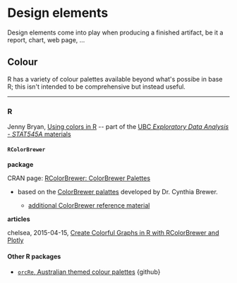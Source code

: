 # Design elements

Design elements come into play when producing a finished artifact, be it a report, chart, web page, ...


## Colour

R has a variety of colour palettes available beyond what's possibe in base R; this isn't intended to be comprehensive but instead useful.



***

### R

Jenny Bryan, [Using colors in R](https://www.stat.ubc.ca/~jenny/STAT545A/block14_colors.html) -- part of the [UBC _Exploratory Data Analysis - STAT545A_ materials](https://www.stat.ubc.ca/~jenny/STAT545A/#stat-545a-exploratory-data-analysis)



#### `RColorBrewer`

**package**

CRAN page: [RColorBrewer: ColorBrewer Palettes](https://cran.r-project.org/web/packages/RColorBrewer/index.html)

* based on the [ColorBrewer palattes](http://colorbrewer2.org/#type=sequential&scheme=BuGn&n=3) developed by Dr. Cynthia Brewer. 

  - [additional ColorBrewer reference material](http://www.personal.psu.edu/cab38/ColorBrewer/ColorBrewer_updates.html)


**articles**

chelsea, 2015-04-15, [Create Colorful Graphs in R with RColorBrewer and Plotly](https://moderndata.plot.ly/create-colorful-graphs-in-r-with-rcolorbrewer-and-plotly/)



#### Other R packages

* [`orcRe`, Australian themed colour palettes](https://github.com/ropenscilabs/ochRe) {github}


